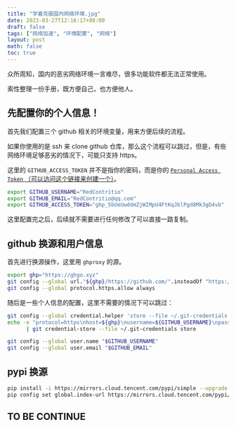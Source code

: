 ```yaml
---
title: "学着克服国内网络环境.jpg"
date: 2023-03-27T12:16:17+08:00
draft: false
tags: ["网络加速", "环境配置", "网络"]
layout: post
math: false
toc: true
---
```


众所周知，国内的恶劣网络环境一言难尽，很多功能软件都无法正常使用。

索性整理一份手册，既方便自己，也方便他人。

<!--more-->

## 先配置你的个人信息！

首先我们配置三个 github 相关的环境变量，用来方便后续的流程。

如果你使用的是 ssh 来 clone github 仓库，那么这个流程可以跳过，但是，有些网络环境足够恶劣的情况下，可能只支持 https。

这里的 `GITHUB_ACCESS_TOKEN` 并不是指你的密码，而是你的 [`Personal Access Token` （可以访问这个链接来创建一个）](https://github.com/settings/tokens)。

```bash
export GITHUB_USERNAME="RedContritio"
export GITHUB_EMAIL="RedContritio@qq.com"
export GITHUB_ACCESS_TOKEN="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"
```

这里配置完之后，后续就不需要进行任何修改了可以直接一路复制。

## github 换源和用户信息

首先进行换源操作，这里用 `ghproxy` 的源。

```bash
export ghp="https://ghgo.xyz"
git config --global url."${ghp}/https://github.com/".insteadOf "https://github.com/" # 使用 ghproxy 代理 github 流量
git config --global protocol.https.allow always                         # 始终允许 https
```

随后是一些个人信息的配置，这里不需要的情况下可以跳过：

```bash
git config --global credential.helper 'store --file ~/.git-credentials' # 让 git 使用 ~/.git-credentials
echo -e "protocol=https\nhost=${ghp}\nusername=${GITHUB_USERNAME}\npassword=${GITHUB_ACCESS_TOKEN}\n" \
      | git credential-store --file ~/.git-credentials store            # 把用户信息存进去

git config --global user.name "$GITHUB_USERNAME"                        # 配置提交用户
git config --global user.email "$GITHUB_EMAIL"                          # 配置提交 email
```

## pypi 换源

```bash
pip install -i https://mirrors.cloud.tencent.com/pypi/simple --upgrade pip  # 先升级，避免不支持直接配置
pip config set global.index-url https://mirrors.cloud.tencent.com/pypi/simple
```

## TO BE CONTINUE
